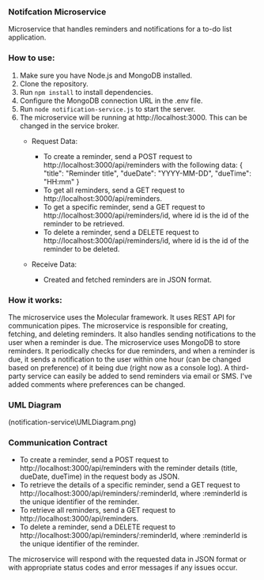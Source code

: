 ### Notifcation Microservice
Microservice that handles reminders and notifications for a to-do list application.

### How to use:
1. Make sure you have Node.js and MongoDB installed.
2. Clone the repository.
3. Run `npm install` to install dependencies.
4. Configure the MongoDB connection URL in the .env file.
5. Run `node notification-service.js` to start the server.
6. The microservice will be running at http://localhost:3000. This can be changed in the service broker.
    - Request Data:
         - To create a reminder, send a POST request to http://localhost:3000/api/reminders with the following data:
         {
            "title": "Reminder title",
            "dueDate": "YYYY-MM-DD",
            "dueTime": "HH:mm"
          }
        - To get all reminders, send a GET request to http://localhost:3000/api/reminders.
        - To get a specific reminder, send a GET request to http://localhost:3000/api/reminders/id, where id is the id of the reminder to be retrieved.
        - To delete a reminder, send a DELETE request to http://localhost:3000/api/reminders/id, where id is the id of the reminder to be deleted.
    
    - Receive Data:
        - Created and fetched reminders are in JSON format.

### How it works:
The microservice uses the Molecular framework. It uses REST API for communication pipes. The microservice is responsible for creating, fetching, and deleting reminders. It also handles sending notifications to the user when a reminder is due. The microservice uses MongoDB to store reminders. It periodically checks for due reminders, and when a reminder is due, it sends a notification to the user within one hour (can be changed based on preference) of it being due (right now as a console log). A third-party service can easily be added to send reminders via email or SMS. I've added comments where preferences can be changed.

### UML Diagram
(notification-service\UMLDiagram.png)

### Communication Contract
- To create a reminder, send a POST request to http://localhost:3000/api/reminders with the reminder details (title, dueDate, dueTime) in the request body as JSON.
- To retrieve the details of a specific reminder, send a GET request to http://localhost:3000/api/reminders/:reminderId, where :reminderId is the unique identifier of the reminder.
- To retrieve all reminders, send a GET request to http://localhost:3000/api/reminders.
- To delete a reminder, send a DELETE request to http://localhost:3000/api/reminders/:reminderId, where :reminderId is the unique identifier of the reminder.

The microservice will respond with the requested data in JSON format or with appropriate status codes and error messages if any issues occur.